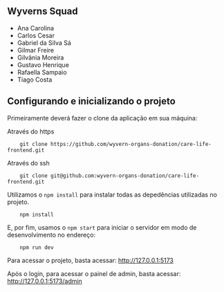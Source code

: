 ## Wyverns Squad

- Ana Carolina
- Carlos Cesar
- Gabriel da Silva Sá
- Gilmar Freire
- Gilvânia Moreira
- Gustavo Henrique
- Rafaella Sampaio
- Tiago Costa

## Configurando e inicializando o projeto

Primeiramente deverá fazer o clone da aplicação em sua máquina:

Através do https

```
    git clone https://github.com/wyvern-organs-donation/care-life-frontend.git
```

Através do ssh

```
    git clone git@github.com:wyvern-organs-donation/care-life-frontend.git
```

Utilizamos o `npm install` para instalar todas as depedências utilizadas no projeto.

```
    npm install
```

E, por fim, usamos o `npm start` para iniciar o servidor em modo de desenvolvimento no endereço:

```
    npm run dev
```

Para acessar o projeto, basta acessar:
http://127.0.0.1:5173

Após o login, para acessar o painel de admin, basta acessar:
http://127.0.0.1:5173/admin
